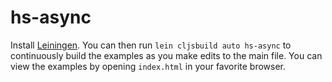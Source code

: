 # hs-async

Install [Leiningen](http://github.com/technomancy/leiningen). You can
then run `lein cljsbuild auto hs-async` to continuously build the
examples as you make edits to the main file. You can view the examples
by opening `index.html` in your favorite browser.
